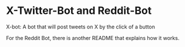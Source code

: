 # X-Twitter-Bot and Reddit-Bot
 X-bot: A bot that will post tweets on X by the click of a button

 For the Reddit Bot, there is another README that explains how it works.

